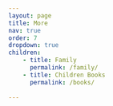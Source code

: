 ```yaml
---
layout: page
title: More
nav: true
order: 7
dropdown: true
children: 
    - title: Family
      permalink: /family/
    - title: Children Books
      permalink: /books/
      
---
```


 